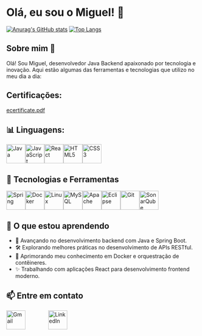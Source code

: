# Olá, eu sou o Miguel! 👋
[![Anurag's GitHub stats](https://github-readme-stats.vercel.app/api?username=Miguel-Silva44&show_icons=true&theme=merko)](https://github.com/anuraghazra/github-readme-stats)
[![Top Langs](https://github-readme-stats.vercel.app/api/top-langs/?username=Miguel-Silva44&layout=compact&theme=merko)](https://github.com/anuraghazra/github-readme-stats)

## Sobre mim 👋
Olá! Sou Miguel, desenvolvedor Java Backend apaixonado por tecnologia e inovação. Aqui estão algumas das ferramentas e tecnologias que utilizo no meu dia a dia:

## Certificações:
[ecertificate.pdf](https://github.com/user-attachments/files/18496579/ecertificate.pdf)

## 📊 Linguagens:
<div style="display: flex; flex-wrap: wrap;">
  <img src="https://cdn.jsdelivr.net/gh/devicons/devicon/icons/java/java-original.svg" alt="Java" width="50" height="50"/>
  <img src="https://cdn.jsdelivr.net/gh/devicons/devicon/icons/javascript/javascript-original.svg" alt="JavaScript" width="50" height="50"/>
  <img src="https://cdn.jsdelivr.net/gh/devicons/devicon/icons/react/react-original.svg" alt="React" width="50" height="50"/>
  <img src="https://cdn.jsdelivr.net/gh/devicons/devicon/icons/html5/html5-original.svg" alt="HTML5" width="50" height="50"/>
  <img src="https://cdn.jsdelivr.net/gh/devicons/devicon/icons/css3/css3-original.svg" alt="CSS3" width="50" height="50"/>
</div>

## 🚀 Tecnologias e Ferramentas

<div style="display: flex; flex-wrap: wrap;">
  <img src="https://cdn.jsdelivr.net/gh/devicons/devicon/icons/spring/spring-original.svg" alt="Spring" width="50" height="50"/>
  <img src="https://cdn.jsdelivr.net/gh/devicons/devicon/icons/docker/docker-original.svg" alt="Docker" width="50" height="50"/>
  <img src="https://cdn.jsdelivr.net/gh/devicons/devicon/icons/linux/linux-original.svg" alt="Linux" width="50" height="50"/>
  <img src="https://cdn.jsdelivr.net/gh/devicons/devicon/icons/mysql/mysql-original.svg" alt="MySQL" width="50" height="50"/>
  <img src="https://cdn.jsdelivr.net/gh/devicons/devicon/icons/apache/apache-original.svg" alt="Apache" width="50" height="50"/>
  <img src="https://cdn.jsdelivr.net/gh/devicons/devicon/icons/eclipse/eclipse-original.svg" alt="Eclipse" width="50" height="50"/>
  <img src="https://cdn.jsdelivr.net/gh/devicons/devicon/icons/git/git-original.svg" alt="Git" width="50" height="50"/>
  <img src="https://cdn.jsdelivr.net/gh/devicons/devicon/icons/sonarqube/sonarqube-original.svg" alt="SonarQube" width="50" height="50"/>
</div>


## 🌱 O que estou aprendendo

- 🚀 Avançando no desenvolvimento backend com Java e Spring Boot.
- 🛠️ Explorando melhores práticas no desenvolvimento de APIs RESTful.
- 🐋 Aprimorando meu conhecimento em Docker e orquestração de contêineres.
- ✨ Trabalhando com aplicações React para desenvolvimento frontend moderno.

## 📫 Entre em contato
<div style="display: flex; flex-wrap: wrap; align-items: center; gap: 30px;">
  <a href="mailto:miguel.email3@gmail.com" target="_blank">
    <img src="https://cdn.simpleicons.org/gmail/EA4335" alt="Gmail" width="50" height="50" />
  </a>
  <div></div>
  <a href="https://www.linkedin.com/in/miguel-inacio44" target="_blank">
    <img src="https://cdn.simpleicons.org/linkedin/0A66C2" alt="LinkedIn" width="50" height="50" />
  </a>
</div>
